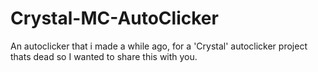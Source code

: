 # Crystal-MC-AutoClicker
An autoclicker that i made a while ago, for a 'Crystal' autoclicker project thats dead so I wanted to share this with you.
